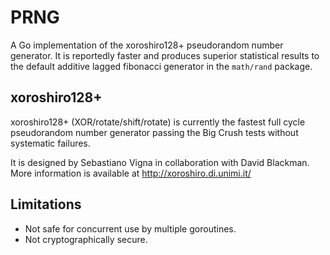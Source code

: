 # PRNG

A Go implementation of the xoroshiro128+ pseudorandom number generator.
It is reportedly faster and produces superior statistical results to the
default additive lagged fibonacci generator in the `math/rand` package.

## xoroshiro128+

xoroshiro128+ (XOR/rotate/shift/rotate) is currently the fastest full
cycle pseudorandom number generator passing the Big Crush tests without
systematic failures.

It is designed by Sebastiano Vigna in collaboration with David Blackman.
More information is available at http://xoroshiro.di.unimi.it/

## Limitations

 * Not safe for concurrent use by multiple goroutines.
 * Not cryptographically secure.
